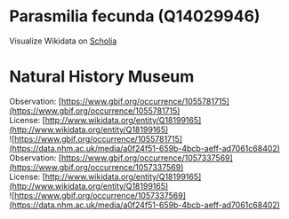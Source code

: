 
Parasmilia fecunda (Q14029946)
==============================
  
Visualize Wikidata on [Scholia](https://scholia.toolforge.org/taxon/Q14029946)
# Natural History Museum
  
Observation: [https://www.gbif.org/occurrence/1055781715](https://www.gbif.org/occurrence/1055781715)  
License: [http://www.wikidata.org/entity/Q18199165](http://www.wikidata.org/entity/Q18199165)  
![https://www.gbif.org/occurrence/1055781715](https://data.nhm.ac.uk/media/a0f24f51-659b-4bcb-aeff-ad7061c68402)  
Observation: [https://www.gbif.org/occurrence/1057337569](https://www.gbif.org/occurrence/1057337569)  
License: [http://www.wikidata.org/entity/Q18199165](http://www.wikidata.org/entity/Q18199165)  
![https://www.gbif.org/occurrence/1057337569](https://data.nhm.ac.uk/media/a0f24f51-659b-4bcb-aeff-ad7061c68402)